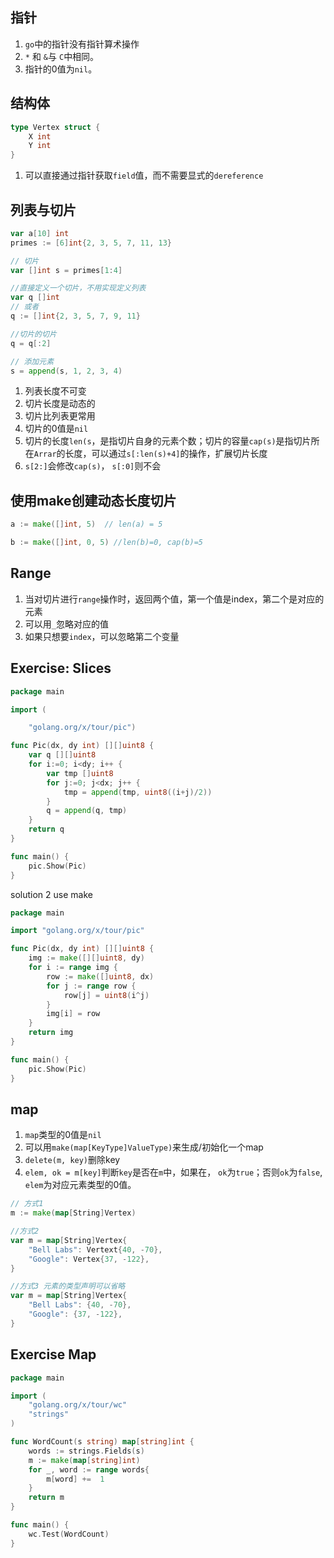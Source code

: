 ## 指针
1. `go`中的指针没有指针算术操作
1. `*` 和 `&`与 `C`中相同。
1. 指针的0值为`nil`。


## 结构体
```go
type Vertex struct {
    X int
    Y int
}
```
1. 可以直接通过指针获取`field`值，而不需要显式的`dereference`


## 列表与切片
```go
var a[10] int
primes := [6]int{2, 3, 5, 7, 11, 13}

// 切片
var []int s = primes[1:4]

//直接定义一个切片，不用实现定义列表
var q []int
// 或者
q := []int{2, 3, 5, 7, 9, 11}

//切片的切片
q = q[:2]

// 添加元素
s = append(s, 1, 2, 3, 4)
```
1. 列表长度不可变
1. 切片长度是动态的
1. 切片比列表更常用
1. 切片的0值是`nil`
1. 切片的长度`len(s`，是指切片自身的元素个数；切片的容量`cap(s)`是指切片所在`Arrar`的长度，可以通过`s[:len(s)+4]`的操作，扩展切片长度
1. `s[2:]`会修改`cap(s)`， `s[:0]`则不会

## 使用make创建动态长度切片
```go
a := make([]int, 5)  // len(a) = 5

b := make([]int, 0, 5) //len(b)=0, cap(b)=5
```

## Range
1. 当对切片进行`range`操作时，返回两个值，第一个值是index，第二个是对应的元素
1. 可以用`_`忽略对应的值
1. 如果只想要`index`，可以忽略第二个变量

## Exercise: Slices
```go
package main

import (

	"golang.org/x/tour/pic")

func Pic(dx, dy int) [][]uint8 {
	var q [][]uint8
	for i:=0; i<dy; i++ {
		var tmp []uint8
		for j:=0; j<dx; j++ {
			tmp = append(tmp, uint8((i+j)/2))
		}
		q = append(q, tmp)
	}
	return q
}

func main() {
	pic.Show(Pic)
}
```
solution 2 use make
```go
package main

import "golang.org/x/tour/pic"

func Pic(dx, dy int) [][]uint8 {
	img := make([][]uint8, dy)
	for i := range img {
		row := make([]uint8, dx)
		for j := range row {
			row[j] = uint8(i^j)
		}
		img[i] = row
	}
	return img
}

func main() {
	pic.Show(Pic)
}

```

## map 
1. `map`类型的0值是`nil`
1. 可以用`make(map[KeyType]ValueType)`来生成/初始化一个map
1. `delete(m, key)`删除key
1. `elem, ok = m[key]`判断`key`是否在`m`中，如果在， `ok`为`true`；否则`ok`为`false`, `elem`为对应元素类型的0值。
```go
// 方式1
m := make(map[String]Vertex)

//方式2
var m = map[String]Vertex{
    "Bell Labs": Vertext{40, -70},
    "Google": Vertex{37, -122},
}

//方式3 元素的类型声明可以省略
var m = map[String]Vertex{
    "Bell Labs": {40, -70},
    "Google": {37, -122},
}
```

## Exercise Map
```go
package main

import (
	"golang.org/x/tour/wc"
	"strings"
)

func WordCount(s string) map[string]int {
	words := strings.Fields(s)
	m := make(map[string]int)
	for _, word := range words{
		m[word] +=  1
	}
	return m
}

func main() {
	wc.Test(WordCount)
}

```
